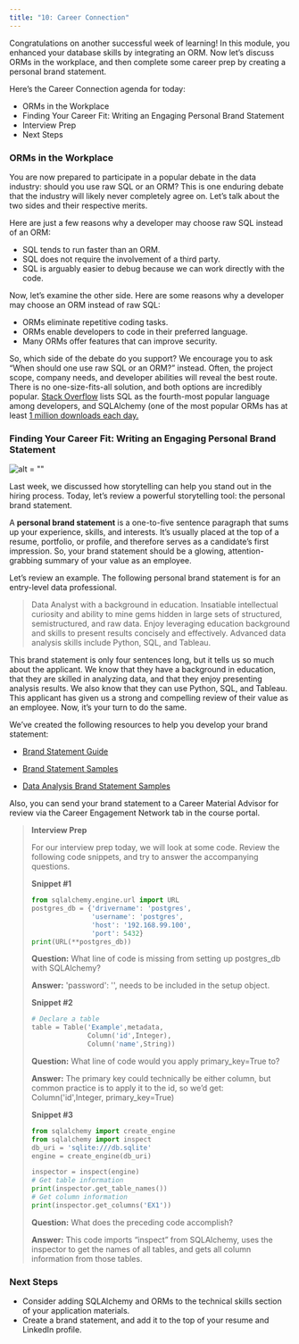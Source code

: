 ```yaml
---
title: "10: Career Connection"
---
```


<img style="display: none;" src="https://static.bc-edx.com/data/dl-1-2/m10/lms/img/banner.jpg" alt="lesson banner" />

Congratulations on another successful week of learning! In this module, you enhanced your database skills by integrating an ORM. Now let’s discuss ORMs in the workplace, and then complete some career prep by creating a personal brand statement.

Here’s the Career Connection agenda for today:

* ORMs in the Workplace
* Finding Your Career Fit: Writing an Engaging Personal Brand Statement
* Interview Prep
* Next Steps

### ORMs in the Workplace

You are now prepared to participate in a popular debate in the data industry: should you use raw SQL or an ORM? This is one enduring debate that the industry will likely never completely agree on. Let’s talk about the two sides and their respective merits.

Here are just a few reasons why a developer may choose raw SQL instead of an ORM:

* SQL tends to run faster than an ORM.
* SQL does not require the involvement of a third party.
* SQL is arguably easier to debug because we can work directly with the code.

Now, let’s examine the other side. Here are some reasons why a developer may choose an ORM instead of raw SQL:

* ORMs eliminate repetitive coding tasks.
* ORMs enable developers to code in their preferred language.
* Many ORMs offer features that can improve security.

So, which side of the debate do you support? We encourage you to ask “When should one use raw SQL or an ORM?” instead. Often, the project scope, company needs, and developer abilities will reveal the best route. There is no one-size-fits-all solution, and both options are incredibly popular. [Stack Overflow](https://insights.stackoverflow.com/survey/2021) lists SQL as the fourth-most popular language among developers, and SQLAlchemy (one of the most popular ORMs has at least [1 million downloads each day.](https://pypistats.org/packages/sqlalchemy)

### Finding Your Career Fit: Writing an Engaging Personal Brand Statement

![alt = ""](https://static.bc-edx.com/data/dl-1-2/m10/lms/img/coding-career-application-materials.jpg)

Last week, we discussed how storytelling can help you stand out in the hiring process. Today, let’s review a powerful storytelling tool: the personal brand statement.

A **personal brand statement** is a one-to-five sentence paragraph that sums up your experience, skills, and interests. It’s usually placed at the top of a resume, portfolio, or profile, and therefore serves as a candidate’s first impression. So, your brand statement should be a glowing, attention-grabbing summary of your value as an employee.

Let’s review an example. The following personal brand statement is for an entry-level data professional.

> Data Analyst with a background in education. Insatiable intellectual curiosity and ability to mine gems hidden in large sets of structured, semistructured, and raw data. Enjoy leveraging education background and skills to present results concisely and effectively. Advanced data analysis skills include Python, SQL, and Tableau.

This brand statement is only four sentences long, but it tells us so much about the applicant. We know that they have a background in education, that they are skilled in analyzing data, and that they enjoy presenting analysis results. We also know that they can use Python, SQL, and Tableau. This applicant has given us a strong and compelling review of their value as an employee. Now, it’s your turn to do the same.

We’ve created the following resources to help you develop your brand statement:

* [Brand Statement Guide](https://careernetwork.2u.com/articles/ec-checklist-guide-brand-statement/)

* [Brand Statement Samples](https://drive.google.com/file/d/1rNRauHkGgucM9bSeC0gO-txaKuQlSu_x/view)

* [Data Analysis Brand Statement Samples](https://careernetwork.2u.com/resources/data-analysis-brand-statement-samples/)

Also, you can send your brand statement to a Career Material Advisor for review via the Career Engagement Network tab in the course portal.

> **Interview Prep**
>
> For our interview prep today, we will look at some code. Review the following code snippets, and try to answer the accompanying questions.
>
> **Snippet #1**
>
> ```python
> from sqlalchemy.engine.url import URL
> postgres_db = {'drivername': 'postgres',
>                'username': 'postgres',
>                'host': '192.168.99.100',
>                'port': 5432}
> print(URL(**postgres_db))
> ```
>
> **Question:** What line of code is missing from setting up postgres_db with SQLAlchemy?
>
> **Answer:**  'password': '<password>',  needs to be included in the setup object.
>
> **Snippet #2**
>
> ```python
> # Declare a table
> table = Table('Example',metadata,
>               Column('id',Integer),
>               Column('name',String))
> ```
>
> **Question:** What line of code would you apply primary_key=True to?
>
> **Answer:** The primary key could technically be either column, but common practice is to apply it to the id, so we’d get: Column('id',Integer, primary_key=True)
>
> **Snippet #3**
>
> ```python
> from sqlalchemy import create_engine
> from sqlalchemy import inspect
> db_uri = 'sqlite:///db.sqlite'
> engine = create_engine(db_uri)
>
> inspector = inspect(engine)
> # Get table information
> print(inspector.get_table_names())
> # Get column information
> print(inspector.get_columns('EX1'))
> ```
>
> **Question:** What does the preceding code accomplish?
>
> **Answer:** This code imports “inspect” from SQLAlchemy, uses the inspector to get the names of all tables, and gets all column information from those tables.

### Next Steps

* Consider adding SQLAlchemy and ORMs to the technical skills section of your application materials.
* Create a brand statement, and add it to the top of your resume and LinkedIn profile.

